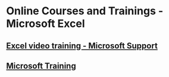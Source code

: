 # Online Courses and Trainings - Microsoft Excel

## [Excel video training - Microsoft Support](https://support.microsoft.com/en-us/office/excel-video-training-9bc05390-e94c-46af-a5b3-d7c22f6990bb)

## [Microsoft Training](https://support.microsoft.com/en-us/training)
